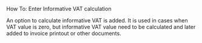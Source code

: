 How To: Enter Informative VAT calculation

An option to calculate informative VAT is added. It is used in cases when VAT value is zero, but informative VAT value need to be calculated and later added to invoice printout or other documents.

